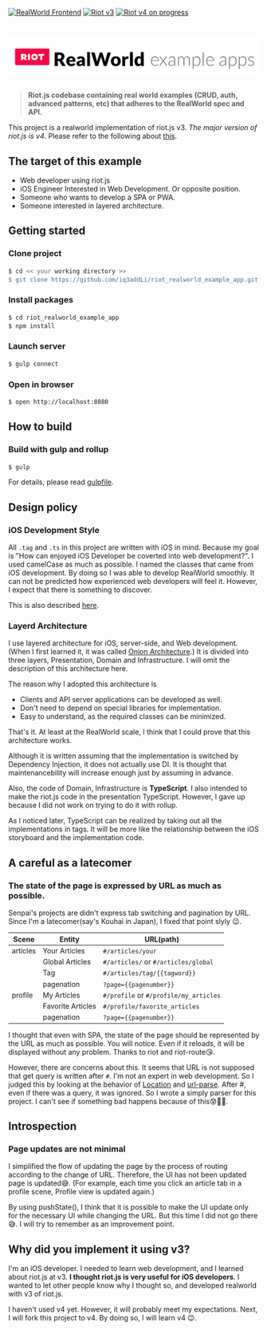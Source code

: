 [![RealWorld Frontend](https://img.shields.io/badge/realworld-frontend-%23783578.svg)](http://realworld.io) [<img title="Riot v3" src="https://img.shields.io/badge/RIOT-v3-red">](https://v3.riotjs.now.sh) [<img title="Riot v4 on progress" src="https://img.shields.io/badge/RIOT-v4%20on%20progress-red">](https://riot.js.org)

# ![RealWorld Example App](./img/realworld_example_apps.png)

> **Riot.js codebase containing real world examples (CRUD, auth, advanced patterns, etc) that adheres to the RealWorld spec and API.**

This project is a realworld implementation of riot.js v3. *The major version of riot.js is v4*. Please refer to the following about [this](#why-did-you-implement-it-using-v3).



## The target of this example

- Web developer using riot.js
- iOS Engineer Interested in Web Development. Or opposite position.
- Someone who wants to develop a SPA or PWA.
- Someone interested in layered architecture.



## Getting started

### Clone project

```bash
$ cd << your working directory >>
$ git clone https://github.com/iq3addLi/riot_realworld_example_app.git
```

### Install packages

```bash
$ cd riot_realworld_example_app
$ npm install
```

### Launch server

```bash
$ gulp connect
```

### Open in browser

```bash
$ open http://localhost:8080
```



## How to build

### Build with gulp and rollup

```bash
$ gulp
```

For details, please read [gulpfile](https://github.com/iq3addLi/riot_realworld_example_app/blob/master/gulpfile.js).



## Design policy

### iOS Development Style

All `.tag` and `.ts` in this project are written with iOS in mind. Because my goal is "How can enjoyed iOS Developer be coverted into web development?". I used camelCase as much as possible. I named the classes that came from iOS development. By doing so I was able to develop RealWorld smoothly. It can not be predicted how experienced web developers will feel it. However, I expect that there is something to discover.

This is also described [here](https://github.com/addli/motorhomes.addli.jp#appendix-web-technology-substitutable-to-ios-framework).

### Layerd Architecture

I use layered architecture for iOS, server-side, and Web development. (When I first learned it, it was called [Onion Architecture](https://jeffreypalermo.com/2008/07/the-onion-architecture-part-1/).)  It is divided into three layers, Presentation, Domain and Infrastructure. I will omit the description of this architecture here.

The reason why I adopted this architecture is

* Clients and API server applications can be developed as well.
* Don't need to depend on special libraries for implementation.
* Easy to understand, as the required classes can be minimized.

That's it. At least at the RealWorld scale, I think that I could prove that this architecture works. 

Although it is written assuming that the implementation is switched by Dependency Injection, it does not actually use DI. It is thought that maintenancebility will increase enough just by assuming in advance.

Also, the code of Domain, Infrastructure is **TypeScript**. I also intended to make the riot.js code in the presentation TypeScript. However, I gave up because I did not work on trying to do it with rollup.

As I noticed later, TypeScript can be realized by taking out all the implementations in tags.  It will be more like the relationship between the iOS storyboard and the implementation code.



## A careful as a latecomer

### The state of the page is expressed by URL as much as possible.

Senpai's projects are didn't express tab switching and pagination by URL. Since I'm a latecomer(say's Kouhai in Japan), I fixed that point slyly 😉.

| Scene    | Entity            | URL(path)                              |
| -------- | ----------------- | -------------------------------------- |
| articles | Your Articles     | `#/articles/your`                      |
|          | Global Articles   | `#/articles/` or `#/articles/global`   |
|          | Tag               | `#/articles/tag/{{tagword}}`           |
|          | pagenation        | `?page={{pagenumber}}`                 |
| profile  | My Articles       | `#/profile` or `#/profile/my_articles` |
|          | Favorite Articles | `#/profile/favorite_articles`          |
|          | pagenation        | `?page={{pagenumber}}`                 |

 I thought that even with SPA, the state of the page should be represented by the URL as much as possible. You will notice. Even if it reloads, it will be displayed without any problem. Thanks to riot and riot-route😘. 

However, there are concerns about this. It seems that URL is not supposed that get query is written after `#`. I'm not an expert in web development. So I judged this by looking at the behavior of [Location](https://developer.mozilla.org/en-US/docs/Web/API/Location) and [url-parse](https://github.com/unshiftio/url-parse).   After #, even if there was a query, it was ignored. So I wrote a simply parser for this project. I can't see if something bad happens because of this😰🚨🚓.



## Introspection

### Page updates are not minimal

I simplified the flow of updating the page by the process of routing according to the change of URL. Therefore, the UI has not been updated page is updated😅. (For example, each time you click an article tab in a profile scene, Profile view is updated again.)

By using pushState(), I think that it is possible to make the UI update only for the necessary UI while changing the URL. But this time I did not go there😅. I will try to remember as an improvement point. 



## Why did you implement it using v3?

I'm an iOS developer. I needed to learn web development, and I learned about riot.js at v3. **I thought riot.js is very useful for iOS developers**.  I wanted to let other people know why I thought so, and developed realworld with v3 of riot.js.

I haven't used v4 yet. However, it will probably meet my expectations. Next, I will fork this project to v4. By doing so, I will learn v4 😉.

